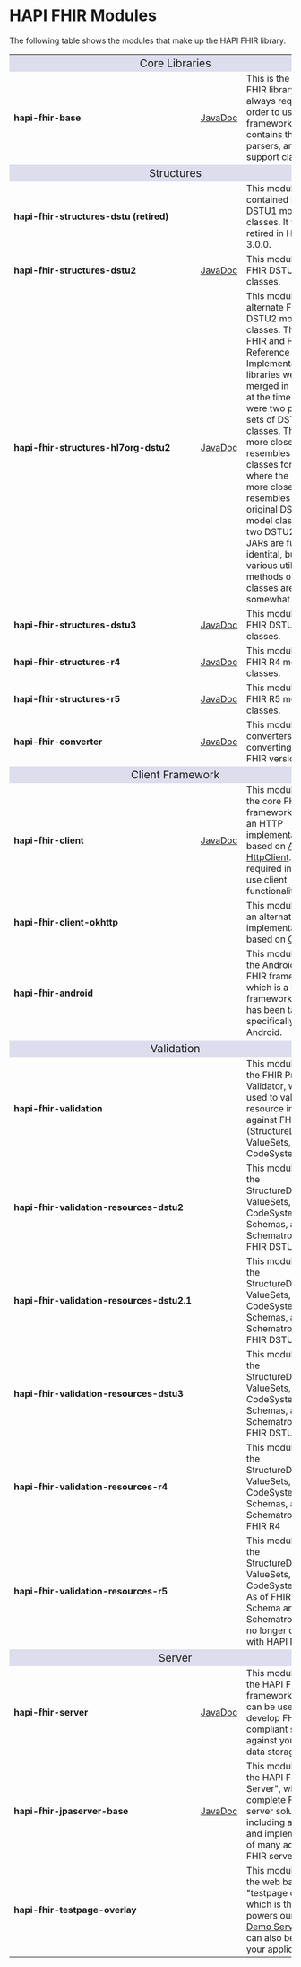 # HAPI FHIR Modules

The following table shows the modules that make up the HAPI FHIR library.

<table class="table table-condensed">
    <tbody>
    <tr>
        <td colspan="3" style="text-align: center; font-size: 1.2em; background: #DDE; padding: 3px;">
            Core Libraries
        </td>
    </tr>
    <tr>
        <td style="font-weight: bold; white-space: nowrap;">hapi-fhir-base</td>
        <td>
            <a href="../../apidocs/hapi-fhir-base/">JavaDoc</a>
        </td>
        <td>
            This is the core HAPI FHIR library and is always required in order to use
            the framework. It contains the context, parsers, and other support classes.
        </td>
    </tr>
    <tr>
        <td style="text-align: center; font-size: 1.2em; background: #DDE; padding: 3px;" colspan="3">
            Structures
        </td>
    </tr>
    <tr>
        <td style="font-weight: bold; white-space: nowrap;">hapi-fhir-structures-dstu (retired)</td>
        <td>
        </td>
        <td>
            This module contained FHIR DSTU1 model classes. It was retired in HAPI FHIR 3.0.0.
        </td>
    </tr>
    <tr>
        <td style="font-weight: bold; white-space: nowrap;">hapi-fhir-structures-dstu2</td>
        <td>
            <a href="../../apidocs/hapi-fhir-structures-dstu2/">JavaDoc</a>
        </td>
        <td>
            This module contains FHIR DSTU2 model classes.
        </td>
    </tr>
    <tr>
        <td style="font-weight: bold; white-space: nowrap;">hapi-fhir-structures-hl7org-dstu2</td>
        <td>
            <a href="../../apidocs/hapi-fhir-structures-hl7org-dstu2/">JavaDoc</a>
        </td>
        <td>
            This module contains alternate FHIR DSTU2 model classes. The HAPI FHIR and FHIR "Java Reference
            Implementation"
            libraries were merged in 2015, and at the time there were two parallel sets of DSTU2 model
            classes. This set more closely resembles the model classes for DSTU3+ where the other set
            more closely resembles the original DSTU1 model classes. The two DSTU2 model JARs are functionally
            identital, but the various utility methods on the classes are somewhat different.
        </td>
    </tr>
    <tr>
        <td style="font-weight: bold; white-space: nowrap;">hapi-fhir-structures-dstu3</td>
        <td>
            <a href="../../apidocs/hapi-fhir-structures-dstu3/">JavaDoc</a>
        </td>
        <td>
            This module contains FHIR DSTU3 model classes.
        </td>
    </tr>
    <tr>
        <td style="font-weight: bold; white-space: nowrap;">hapi-fhir-structures-r4</td>
        <td>
            <a href="../../apidocs/hapi-fhir-structures-r4/">JavaDoc</a>
        </td>
        <td>
            This module contains FHIR R4 model classes.
        </td>
    </tr>
    <tr>
        <td style="font-weight: bold; white-space: nowrap;">hapi-fhir-structures-r5</td>
        <td>
            <a href="../../apidocs/hapi-fhir-structures-r5/">JavaDoc</a>
        </td>
        <td>
            This module contains FHIR R5 model classes.
        </td>
    </tr>
    <tr>
        <td style="font-weight: bold; white-space: nowrap;">hapi-fhir-converter</td>
        <td>
            <a href="../../apidocs/hapi-fhir-converter/">JavaDoc</a>
        </td>
        <td>
            This module contains converters for converting between FHIR versions.
        </td>
    </tr>
    <tr>
        <td style="text-align: center; font-size: 1.2em; background: #DDE; padding: 3px;" colspan="3">Client
            Framework
        </td>
    </tr>
    <tr>
        <td style="font-weight: bold; white-space: nowrap;">hapi-fhir-client</td>
        <td>
            <a href="../../apidocs/hapi-fhir-client/">JavaDoc</a>
        </td>
        <td>
            This module contains the core FHIR client framework, including an
            HTTP implementation based on
            <a href="https://hc.apache.org/">Apache HttpClient</a>. It is required in order
            to use client functionality in HAPI.
        </td>
    </tr>
    <tr>
        <td style="font-weight: bold; white-space: nowrap;">hapi-fhir-client-okhttp</td>
        <td>
        </td>
        <td>
            This module contains an alternate HTTP implementation based on
            <a href="http://square.github.io/okhttp/">OKHTTP</a>.
        </td>
    </tr>
    <tr>
        <td style="font-weight: bold; white-space: nowrap;">hapi-fhir-android</td>
        <td>
        </td>
        <td>
            This module contains the Android HAPI FHIR framework, which is a FHIR
            client framework which has been tailored specifically to run on Android.
        </td>
    </tr>
    <tr>
        <td style="text-align: center; font-size: 1.2em; background: #DDE; padding: 3px;" colspan="3">
            Validation
        </td>
    </tr>
    <tr>
        <td style="font-weight: bold; white-space: nowrap;">hapi-fhir-validation</td>
        <td>
        </td>
        <td>
            This module contains the FHIR Profile Validator, which is used to
            validate resource instances against FHIR Profiles (StructureDefinitions,
            ValueSets, CodeSystems, etc.).
        </td>
    </tr>
    <tr>
        <td style="font-weight: bold; white-space: nowrap;">hapi-fhir-validation-resources-dstu2</td>
        <td>
        </td>
        <td>
            This module contains the StructureDefinitions, ValueSets, CodeSystems, Schemas,
            and Schematrons for FHIR DSTU2
        </td>
    </tr>
    <tr>
        <td style="font-weight: bold; white-space: nowrap;">hapi-fhir-validation-resources-dstu2.1</td>
        <td>
        </td>
        <td>
            This module contains the StructureDefinitions, ValueSets, CodeSystems, Schemas,
            and Schematrons for FHIR DSTU2.1
        </td>
    </tr>
    <tr>
        <td style="font-weight: bold; white-space: nowrap;">hapi-fhir-validation-resources-dstu3</td>
        <td>
        </td>
        <td>
            This module contains the StructureDefinitions, ValueSets, CodeSystems, Schemas,
            and Schematrons for FHIR DSTU3
        </td>
    </tr>
    <tr>
        <td style="font-weight: bold; white-space: nowrap;">hapi-fhir-validation-resources-r4</td>
        <td>
        </td>
        <td>
            This module contains the StructureDefinitions, ValueSets, CodeSystems, Schemas,
            and Schematrons for FHIR R4
        </td>
    </tr>
    <tr>
        <td style="font-weight: bold; white-space: nowrap;">hapi-fhir-validation-resources-r5</td>
        <td>
        </td>
        <td>
            This module contains the StructureDefinitions, ValueSets, CodeSystems for R5. As of FHIR
            R5, Schema and Schematron files are no longer distributed with HAPI FHIR.
        </td>
    </tr>
    <tr>
        <td style="text-align: center; font-size: 1.2em; background: #DDE; padding: 3px;" colspan="3">Server</td>
    </tr>
    <tr>
        <td style="font-weight: bold; white-space: nowrap;">hapi-fhir-server</td>
        <td>
            <a href="../../apidocs/hapi-fhir-server/">JavaDoc</a>
        </td>
        <td>
            This module contains the HAPI FHIR Server framework, which can be used to
            develop FHIR compliant servers against your own data storage layer.
        </td>
    </tr>
    <tr>
        <td style="font-weight: bold; white-space: nowrap;">hapi-fhir-jpaserver-base</td>
        <td>
            <a href="../../apidocs/hapi-fhir-jpaserver-base/">JavaDoc</a>
        </td>
        <td>
            This module contains the HAPI FHIR "JPA Server", which is a complete
            FHIR server solution including a database and implementations of many
            advanced FHIR server features.
        </td>
    </tr>
    <tr>
        <td style="font-weight: bold; white-space: nowrap;">hapi-fhir-testpage-overlay</td>
        <td>
        </td>
        <td>
            This module contains the web based "testpage overlay", which is the
            UI that powers our
            <a href="http://fhirtest.uhn.ca">Public Demo Server</a>
            and can also be added to your applications.
        </td>
    </tr>
    </tbody>
</table>
			
